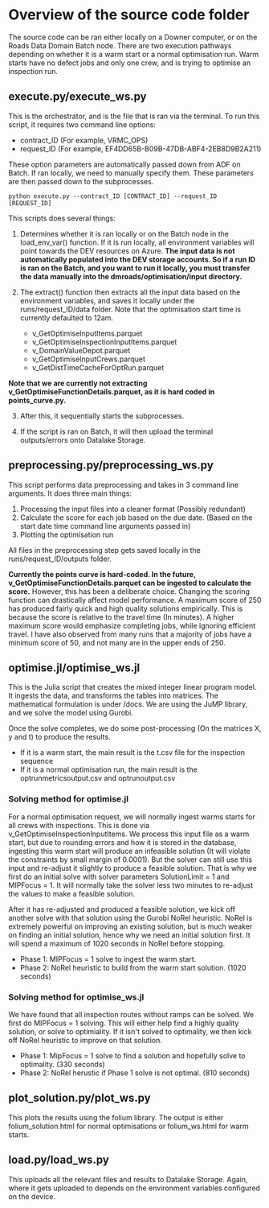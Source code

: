 # Overview of the source code folder
The source code can be ran either locally on a Downer computer, or on the Roads Data Domain Batch node. There are two execution pathways depending on whether it is a warm start or a normal optimisation run. Warm starts have no defect jobs and only one crew, and is trying to optimise an inspection run. 

 ## execute.py/execute_ws.py
 This is the orchestrator, and is the file that is ran via the terminal. To run this script, it requires two command line options:

 * contract_ID (For example, VRMC_OPS)
 * request_ID (For example, EF4DD65B-B09B-47DB-ABF4-2EB8D9B2A211)
 
 These option parameters are automatically passed down from ADF on Batch. If ran locally, we need to manually specify them. These parameters are then passed down to the subprocesses.

 ~~~
 python execute.py --contract_ID [CONTRACT_ID] --request_ID [REQUEST_ID] 
 ~~~

This scripts does several things:

1. Determines whether it is ran locally or on the Batch node in the load_env_var() function. If it is run locally, all environment variables will point towards the DEV resources on Azure. **The input data is not automatically populated into the DEV storage accounts. So if a run ID is ran on the Batch, and you want to run it locally, you must transfer the data manually into the dmroads/optimisation/input directory.** 
 
2. The extract() function then extracts all the input data based on the environment variables, and saves it locally under the runs/request_ID/data folder. Note that the optimisation start time is currently defaulted to 12am. 
    - v_GetOptimiseInputItems.parquet
    - v_GetOptimiseInspectionInputItems.parquet
    - v_DomainValueDepot.parquet
    - v_GetOptimiseInputCrews.parquet
    - v_GetDistTimeCacheForOptRun.parquet

**Note that we are currently not extracting v_GetOptimiseFunctionDetails.parquet, as it is hard coded in points_curve.py.**

3. After this, it sequentially starts the subprocesses. 

4. If the script is ran on Batch, it will then upload the terminal outputs/errors onto Datalake Storage.

## preprocessing.py/preprocessing_ws.py
This script performs data preprocessing and takes in 3 command line arguments. It does three main things: 
1. Processing the input files into a cleaner format (Possibly redundant)
2. Calculate the score for each job based on the due date. (Based on the start date time command line arguments passed in)
3. Plotting the optimisation run

All files in the preprocessing step gets saved locally in the runs/request_ID/outputs folder.

**Currently the points curve is hard-coded. In the future, v_GetOptimiseFunctionDetails.parquet can be ingested to calculate the score.** However, this has been a deliberate choice. Changing the scoring function can drastically affect model performance. A maximum score of 250 has produced fairly quick and high quality solutions empirically. This is because the score is relative to the travel time (In minutes). A higher maximum score would emphasize completing jobs, while ignoring efficient travel. I have also observed from many runs that a majority of jobs have a minimum score of 50, and not many are in the upper ends of 250.

## optimise.jl/optimise_ws.jl
This is the Julia script that creates the mixed integer linear program model. It ingests the data, and transforms the tables into matrices. The mathematical formulation is under /docs. We are using the JuMP library, and we solve the model using Gurobi.

Once the solve completes, we do some post-processing (On the matrices X, y and t) to produce the results. 
- If it is a warm start, the main result is the t.csv file for the inspection sequence
- If it is a normal optimisation run, the main result is the optrunmetricsoutput.csv and optrunoutput.csv

### Solving method for optimise.jl
For a normal optimisation request, we will normally ingest warms starts for all crews with inspections. This is done via v_GetOptimiseInspectionInputItems. We process this input file as a warm start, but due to rounding errors and how it is stored in the database, ingesting this warm start will produce an infeasible solution (It will violate the constraints by small margin of 0.0001). But the solver can still use this input and re-adjust it slightly to produce a feasible solution. That is why we first do an initial solve with solver parameters SolutionLimit = 1 and MIPFocus = 1. It will normally take the solver less two minutes to re-adjust the values to make a feasible solution.

After it has re-adjusted and produced a feasible solution, we kick off another solve with that solution using the Gurobi NoRel heuristic. NoRel is extremely powerful on improving an existing solution, but is much weaker on finding an initial solution, hence why we need an initial solution first. It will spend a maximum of 1020 seconds in NoRel before stopping.

- Phase 1: MIPFocus = 1 solve to ingest the warm start.
- Phase 2: NoRel heuristic to build from the warm start solution. (1020 seconds)

### Solving method for optimise_ws.jl
We have found that all inspection routes without ramps can be solved. We first do MIPFocus = 1 solving. This will either help find a highly quality solution, or solve to optimiality. If it isn't solved to optimality, we then kick off NoRel heuristic to improve on that solution.

- Phase 1: MipFocus = 1 solve to find a solution and hopefully solve to optimality. (330 seconds)
- Phase 2: NoRel herustic if Phase 1 solve is not optimal. (810 seconds)

## plot_solution.py/plot_ws.py
This plots the results using the folium library. The output is either folium_solution.html for normal optimisations or folium_ws.html for warm starts.

## load.py/load_ws.py
This uploads all the relevant files and results to Datalake Storage. Again, where it gets uploaded to depends on the environment variables configured on the device.
